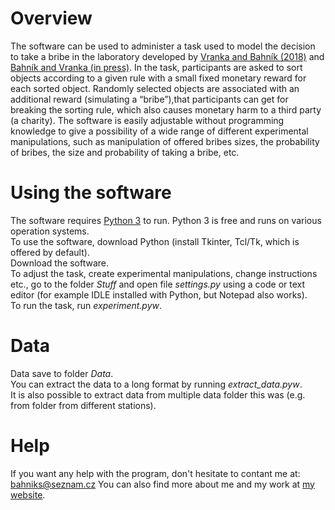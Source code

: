 # Overview
The software can be used to administer a task used to model the decision to take a bribe in the laboratory developed by [Vranka and Bahník (2018)](https://www.frontiersin.org/articles/10.3389/fpsyg.2018.01511/full) and [Bahník and Vranka (in press)](https://www.sciencedirect.com/science/article/abs/pii/S2214804321001531). In the task, participants are asked to sort objects according to a given rule with a small fixed monetary reward for each sorted object. Randomly selected objects are associated with an additional reward (simulating a “bribe”),that participants can get for breaking the sorting rule, which also causes monetary harm to a third party (a charity). The software is easily adjustable without programming knowledge to give a possibility of a wide range of different experimental manipulations, such as manipulation of offered bribes sizes, the probability of bribes, the size and probability of taking a bribe, etc.
 
 # Using the software
 The software requires [Python 3](https://www.python.org/) to run. Python 3 is free and runs on various operation systems.  
 To use the software, download Python (install Tkinter, Tcl/Tk, which is offered by default).  
 Download the software.   
 To adjust the task, create experimental manipulations, change instructions etc., go to the folder *Stuff* and open file *settings.py* using a code or text editor (for example IDLE installed with Python, but Notepad also works).  
 To run the task, run *experiment.pyw*.  

 # Data
 Data save to folder *Data*.  
 You can extract the data to a long format by running *extract_data.pyw*.  
 It is also possible to extract data from multiple data folder this was (e.g. from folder from different stations).  

 # Help
 If you want any help with the program, don't hesitate to contant me at: bahniks@seznam.cz
 You can also find more about me and my work at [my website](http://bahniks.com/).

